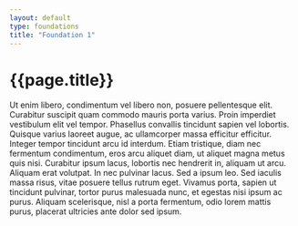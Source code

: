 ```yaml
---
layout: default
type: foundations
title: "Foundation 1"
---
```


<h1>{{page.title}}</h1>

Ut enim libero, condimentum vel libero non, posuere pellentesque elit. Curabitur suscipit quam commodo mauris porta varius. Proin imperdiet vestibulum elit vel tempor. Phasellus convallis tincidunt sapien vel lobortis. Quisque varius laoreet augue, ac ullamcorper massa efficitur efficitur. Integer tempor tincidunt arcu id interdum. Etiam tristique, diam nec fermentum condimentum, eros arcu aliquet diam, ut aliquet magna metus quis nisi. Curabitur ipsum lacus, lobortis nec hendrerit in, aliquam ut arcu. Aliquam erat volutpat. In nec pulvinar lacus. Sed a ipsum leo. Sed iaculis massa risus, vitae posuere tellus rutrum eget. Vivamus porta, sapien ut tincidunt pulvinar, tortor purus malesuada nunc, et egestas nisi ipsum ac purus. Aliquam scelerisque, nisl a porta fermentum, odio lorem mattis purus, placerat ultricies ante dolor sed ipsum.